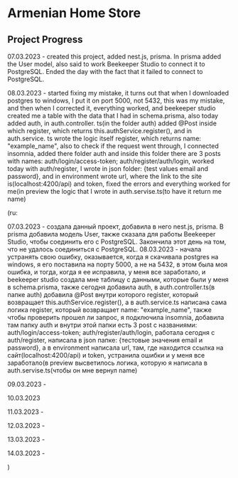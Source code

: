 # Armenian Home Store 

## Project Progress 

07.03.2023 - created this project, added nest.js, prisma. In prisma added the User model, also said to work Beekeeper Studio to connect it to PostgreSQL. Ended the day with the fact that it failed to connect to PostgreSQL. 


08.03.2023 - started fixing my mistake, it turns out that when I downloaded postgres to windows, I put it on port 5000, not 5432, this was my mistake, and then when I corrected it, everything worked, and beekeeper studio created me a table with the data that I had in schema.prisma, also today added auth, in auth.controller. ts(in the folder auth) added @Post inside which register, which returns this.authService.register(), and in auth.service. ts wrote the logic itself register, which returns name: "example_name", also to check if the request went through, I connected insomnia, added there folder auth and inside this folder there are 3 posts with names: auth/login/access-token; auth/register/auth/login, worked today with auth/register, I wrote in json folder: {test values email and password}, and in environment wrote url, where the link to the site is(localhost:4200/api) and token, fixed the errors and everything worked for me(in preview the logic that I wrote in auth.servise.ts(to have it return me name)                        



(ru: 



07.03.2023 - создала данный проект, добавила в него nest.js, prisma. В prisma добавила модель User, также сказала для работы Beekeeper Studio, чтобы соединить его с PostgreSQL. Закончила этот день на том, что не удалось соединиться с PostgreSQL. 
08.03.2023 - начала устранять свою ошибку, оказывается, когда я скачивала postgres на windows, я его поставила на порту 5000, а не на 5432, в этом была моя ошибка, и тогда, когда я ее исправила, у меня все заработало, и beekeeper studio создала мне таблицу с данными, которые были у меня в schema.prisma, также сегодня добавила auth, в auth.controller.ts(в папке auth) добавила @Post внутри которого register, который возвращает this.authService.register(), а в auth.service.ts написана сама логика register, который возвращает name: "example_name", также чтобы проверить прошел ли запрос, я подключила insomnia, добавила там папку auth и внутри этой папки есть 3 post с названиями: auth/login/access-token; auth/register/auth/login, работала сегодня с auth/register, написала в json папке: {тестовые значения email и password}, а в environment написала url, там, где находится ссылка на сайт(localhost:4200/api) и token, устранила ошибки и у меня все заработало(в preview высветилось логика, которую я написала в auth.servise.ts(чтобы он мне вернул name)

09.03.2023 - 

10.03.2023

11.03.2023 - 

12.03.2023 - 

13.03.2023 - 

14.03.2023 - 


)

